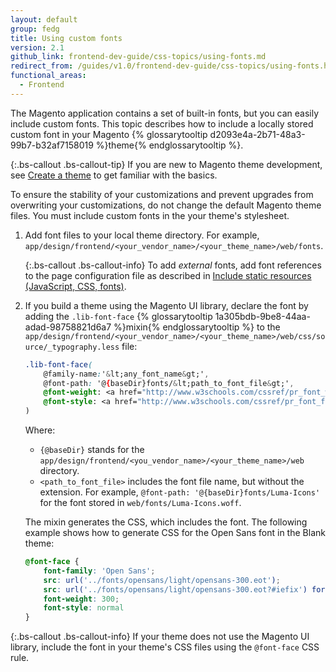```yaml
---
layout: default
group: fedg
title: Using custom fonts
version: 2.1
github_link: frontend-dev-guide/css-topics/using-fonts.md
redirect_from: /guides/v1.0/frontend-dev-guide/css-topics/using-fonts.html
functional_areas:
  - Frontend
---
```


The Magento application contains a set of built-in fonts, but you can easily include custom fonts. This topic describes how to include a locally stored custom font in your Magento {% glossarytooltip d2093e4a-2b71-48a3-99b7-b32af7158019 %}theme{% endglossarytooltip %}.

{:.bs-callout .bs-callout-tip}
If you are new to Magento theme development, see [Create a theme]({{page.baseurl}}/frontend-dev-guide/themes/theme-create.html) to get familiar with the basics.

To ensure the stability of your customizations and prevent upgrades from overwriting your customizations, do not change the default Magento theme files. You must include custom fonts in the your theme's stylesheet.

1. Add font files to your local theme directory. For example, `app/design/frontend/<your_vendor_name>/<your_theme_name>/web/fonts`.

    {:.bs-callout .bs-callout-info}
    To add _external_ fonts, add font references to the page configuration file as described in [Include static resources (JavaScript, CSS, fonts)]({{page.baseurl}}/frontend-dev-guide/layouts/xml-manage.html#layout_markup_css).

1. If you build a theme using the Magento UI library, declare the font by adding the `.lib-font-face` {% glossarytooltip 1a305bdb-9be8-44aa-adad-98758821d6a7 %}mixin{% endglossarytooltip %} to the `app/design/frontend/<your_vendor_name>/<your_theme_name>/web/css/source/_typography.less` file:

    ```css
    .lib-font-face(
        @family-name:'&lt;any_font_name&gt;',
        @font-path: '@{baseDir}fonts/&lt;path_to_font_file&gt;',
        @font-weight: <a href="http://www.w3schools.com/cssref/pr_font_weight.asp" target="_blank">&lt;font_weight&gt;</a>,
        @font-style: <a href="http://www.w3schools.com/cssref/pr_font_font-style.asp" target="_blank">&lt;font_style&gt;</a>
    )
    ```

    Where:

    * `{@baseDir}` stands for the `app/design/frontend/<you_vendor_name>/<your_theme_name>/web` directory.
    * `<path_to_font_file>` includes the font file name, but without the extension. For example, `@font-path: '@{baseDir}fonts/Luma-Icons'` for the font stored in `web/fonts/Luma-Icons.woff`.

    The mixin generates the CSS, which includes the font. The following example shows how to generate CSS for the Open Sans font in the Blank theme:

    ```css
    @font-face {
        font-family: 'Open Sans';
        src: url('../fonts/opensans/light/opensans-300.eot');
        src: url('../fonts/opensans/light/opensans-300.eot?#iefix') format('embedded-opentype'), url('../fonts/opensans/light/opensans-300.woff2') format('woff2'), url('../fonts/opensans/light/opensans-300.woff') format('woff'), url('../fonts/opensans/light/opensans-300.ttf') format('truetype'), url('../fonts/opensans/light/opensans-300.svg#Open Sans') format('svg');
        font-weight: 300;
        font-style: normal
    }
    ```

{:.bs-callout .bs-callout-info}
If your theme does not use the Magento UI library, include the font in your theme's CSS files using the `@font-face` CSS rule.